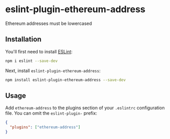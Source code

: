 # eslint-plugin-ethereum-address

Ethereum addresses must be lowercased

## Installation

You'll first need to install [ESLint](https://eslint.org/):

```sh
npm i eslint --save-dev
```

Next, install `eslint-plugin-ethereum-address`:

```sh
npm install eslint-plugin-ethereum-address --save-dev
```

## Usage

Add `ethereum-address` to the plugins section of your `.eslintrc` configuration file. You can omit the `eslint-plugin-` prefix:

```json
{
  "plugins": ["ethereum-address"]
}
```
